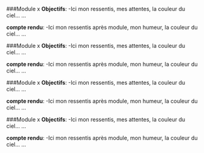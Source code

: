 ###Module x
**Objectifs**:
-Ici mon ressentis, mes attentes, la couleur du ciel...
...

**compte rendu**:
-Ici mon ressentis après module, mon humeur, la couleur du ciel...
...




###Module x
**Objectifs**:
-Ici mon ressentis, mes attentes, la couleur du ciel...
...

**compte rendu**:
-Ici mon ressentis après module, mon humeur, la couleur du ciel...
...




###Module x
**Objectifs**:
-Ici mon ressentis, mes attentes, la couleur du ciel...
...

**compte rendu**:
-Ici mon ressentis après module, mon humeur, la couleur du ciel...
...




###Module x
**Objectifs**:
-Ici mon ressentis, mes attentes, la couleur du ciel...
...

**compte rendu**:
-Ici mon ressentis après module, mon humeur, la couleur du ciel...
...
